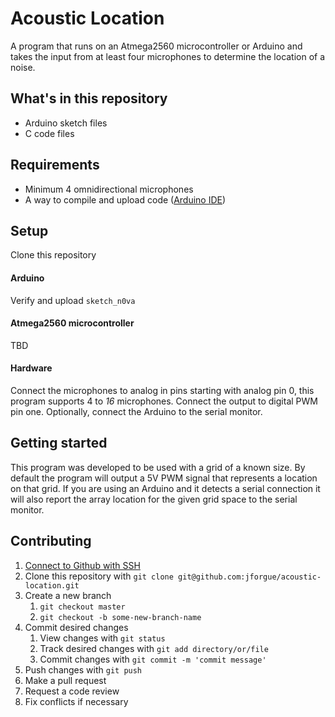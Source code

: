 # Acoustic Location

A program that runs on an Atmega2560 microcontroller or Arduino and
takes the input from at least four microphones to determine the location
of a noise.

## What's in this repository
- Arduino sketch files
- C code files

## Requirements 
- Minimum 4 omnidirectional microphones
- A way to compile and upload code ([Arduino IDE](https://www.arduino.cc/en/main/software))

## Setup
Clone this repository

#### Arduino
Verify and upload `sketch_n0va`

#### Atmega2560 microcontroller
TBD

#### Hardware
Connect the microphones to analog in pins starting with analog pin 0, this program supports 4 to *16* microphones.
Connect the output to digital PWM pin one. Optionally, connect the Arduino to the serial monitor.

## Getting started
This program was developed to be used with a grid of a known size. By default the program will
output a 5V PWM signal that represents a location on that grid. If you are using an Arduino and it
detects a serial connection it will also report the array location for the given grid space to the
serial monitor.

## Contributing
1. [Connect to Github with SSH](https://help.github.com/en/github/authenticating-to-github/generating-a-new-ssh-key-and-adding-it-to-the-ssh-agent)
2. Clone this repository with `git clone git@github.com:jforgue/acoustic-location.git`
3. Create a new branch
    1. `git checkout master`
    2. `git checkout -b some-new-branch-name`
4. Commit desired changes
    1. View changes with `git status`
    2. Track desired changes with `git add directory/or/file`
    3. Commit changes with `git commit -m 'commit message'`
5. Push changes with `git push`
6. Make a pull request
7. Request a code review
8. Fix conflicts if necessary
